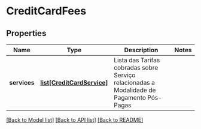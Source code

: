 # CreditCardFees

## Properties
Name | Type | Description | Notes
------------ | ------------- | ------------- | -------------
**services** | [**list[CreditCardService]**](CreditCardService.md) | Lista das Tarifas cobradas sobre Serviço relacionadas a Modalidade de Pagamento Pós-Pagas | 

[[Back to Model list]](../README.md#documentation-for-models) [[Back to API list]](../README.md#documentation-for-api-endpoints) [[Back to README]](../README.md)

